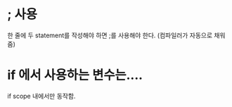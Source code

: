 # ; 사용
한 줄에 두 statement를 작성해야 하면 ;를 사용해야 한다.
(컴파일러가 자동으로 채워줌)

# if 에서 사용하는 변수는....
if scope 내에서만 동작함.